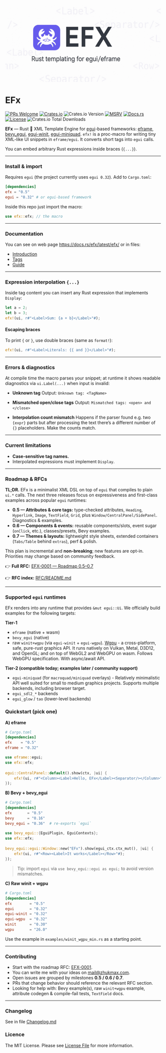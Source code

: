 ![EFX — Rust templating for egui/eframe](efx/docs/efx_cover.png)

# EFx
[![PRs Welcome](https://img.shields.io/badge/PRs-welcome-brightgreen.svg?style=flat-square)](https://makeapullrequest.com)
[![Crates.io](https://img.shields.io/crates/v/efx.svg)](https://crates.io/crates/efx)
![Crates.io Version](https://img.shields.io/crates/v/efx-core?label=efx-core)
[![MSRV](https://img.shields.io/badge/rustc-1.85%2B-blue.svg)](#)
[![Docs.rs](https://docs.rs/efx/badge.svg)](https://docs.rs/efx)
[![License](https://img.shields.io/crates/l/efx)](https://github.com/ZhukMax/efx/blob/main/LICENSE)
![Crates.io Total Downloads](https://img.shields.io/crates/d/efx)

**EFx** — Rust 🦀 XML Template Engine for  [egui](https://github.com/emilk/egui)-based frameworks: [eframe](https://github.com/emilk/egui/tree/master/crates/eframe), [bevy_egui](https://github.com/vladbat00/bevy_egui), [egui-winit](https://crates.io/crates/egui-winit), [egui-miniquad](https://github.com/not-fl3/egui-miniquad).
`efx!` is a proc-macro for writing tiny XML-like UI snippets in `eframe/egui`. It converts short tags into `egui` calls.

You can embed arbitrary Rust expressions inside braces (`{...}`).

---

### Install & import

Requires `egui` (the project currently uses `egui 0.32`). Add to `Cargo.toml`:
```toml
[dependencies]
efx = "0.5"
egui = "0.32" # or egui-based framework
```

Inside this repo just import the macro:
```rust
use efx::efx; // the macro
```

---

### Documentation
You can see on web page https://docs.rs/efx/latest/efx/ or in files:

- [Introduction](efx/docs/intro.md)
- [Tags](efx/docs/tags.md)
- [Guide](efx/docs/guide.md)

---

### Expression interpolation `{...}`

Inside tag content you can insert any Rust expression that implements `Display`:

```rust
let a = 2;
let b = 3;
efx!(ui, r#"<Label>Sum: {a + b}</Label>"#);
```

#### Escaping braces

To print `{` or `}`, use double braces (same as `format!`):

```rust
efx!(ui, r#"<Label>Literals: {{ and }}</Label>"#);
```

---

### Errors & diagnostics

At compile time the macro parses your snippet; at runtime it shows readable diagnostics via `ui.Label(...)` when input is invalid:

* **Unknown tag**
  Output: `Unknown tag: <TagName>`

* **Mismatched open/close tags**
  Output: `Mismatched tags: <open> and </close>`

* **Interpolation count mismatch**
  Happens if the parser found e.g. two `{expr}` parts but after processing the text there’s a different number of `{}` placeholders. Make the counts match.

---

### Current limitations

* **Case-sensitive tag names.**
* Interpolated expressions must implement `Display`.

---

### Roadmap & RFCs

**TL;DR.** EFx is a minimalist XML DSL on top of `egui` that compiles to plain `ui.*` calls.
The next three releases focus on expressiveness and first-class examples across popular `egui` runtimes:

* **0.5 — Attributes & core tags:** type-checked attributes, `Heading`, `Hyperlink`, `Image`, `TextField`, `Grid`, plus `Window/CentralPanel/SidePanel`. Diagnostics & examples.
* **0.6 — Components & events:** reusable components/slots, event sugar (`onClick`, etc.), classes/presets, Bevy examples.
* **0.7 — Themes & layouts:** lightweight style sheets, extended containers (`Tabs/Table` behind `extras`), perf & polish.

This plan is incremental and **non-breaking**; new features are opt-in. Priorities may change based on community feedback.

👉 **Full RFC:** [EFX-0001 — Roadmap 0.5–0.7](efx/docs/rfcs/EFX-0001-roadmap-0.5-0.7.md)

👉 **RFC index:** [RFC/README.md](efx/docs/rfcs/README.md)

---

### Supported `egui` runtimes

EFx renders into any runtime that provides `&mut egui::Ui`. We officially build examples for the following targets:

**Tier-1**

* `eframe` (native + wasm)
* `bevy_egui` (native)
* raw `winit+wgpu` (via `egui-winit` + `egui-wgpu`). [Wgpu](https://github.com/gfx-rs/wgpu) - a cross-platform, safe, pure-rust graphics API. It runs natively on Vulkan, Metal, D3D12, and OpenGL; and on top of WebGL2 and WebGPU on wasm. Follows WebGPU specification. With async/await API.

**Tier-2 (compatible today; examples later / community support)**

* `egui-miniquad` (for `macroquad/miniquad` overlays) - Relatively minimalistic API well suited for small to medium graphics projects. Supports multiple backends, including browser target.
* `egui_sdl2_*` backends
* `egui_glow` / `tao` (lower-level backends)

### Quickstart (pick one)

**A) eframe**

```toml
# Cargo.toml
[dependencies]
efx    = "0.5"
eframe = "0.32"
```

```rust
use eframe::egui;
use efx::efx;

egui::CentralPanel::default().show(ctx, |ui| {
    efx!(ui, r#"<Column><Label>Hello, EFx</Label><Separator/></Column>"#);
});
```

**B) Bevy + bevy\_egui**

```toml
# Cargo.toml
[dependencies]
efx       = "0.5"
bevy      = "0.16"
bevy_egui = "0.36"  # re-exports `egui`
```

```rust
use bevy_egui::{EguiPlugin, EguiContexts};
use efx::efx;

bevy_egui::egui::Window::new("EFx").show(egui_ctx.ctx_mut(), |ui| {
    efx!(ui, r#"<Row><Label>It works</Label></Row>"#);
});
```

> Tip: import `egui` via `use bevy_egui::egui as egui;` to avoid version mismatches.

**C) Raw winit + wgpu**

```toml
# Cargo.toml
[dependencies]
efx        = "0.5"
egui       = "0.32"
egui-winit = "0.32"
egui-wgpu  = "0.32"
winit      = "0.30"
wgpu       = "26.0"
```

Use the example in `examples/winit_wgpu_min.rs` as a starting point.

---

### Contributing

* Start with the roadmap RFC: [EFX-0001](efx/docs/rfcs/EFX-0001-roadmap-0.5-0.7.md).
* You can write me with your ideas on [mail@zhukmax.com](mailto:mail@zhukmax.com).
* Open issues are grouped by milestones **0.5 / 0.6 / 0.7**.
* PRs that change behavior should reference the relevant RFC section.
* Looking for help with: Bevy example(s), raw `winit+wgpu` example, attribute codegen & compile-fail tests, `TextField` docs.

---

### Changelog
See in file [Changelog.md](efx/Changelog.md)

### Licence
The MIT License. Please see [License File](efx/LICENSE) for more information.
